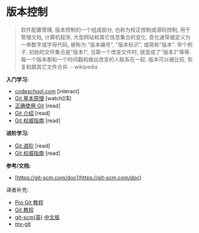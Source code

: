# 版本控制


>软件配置管理, 版本控制的一个组成部分, 也称为校正控制或源码控制, 用于管理文档, 计算机程序, 大型网站和其它信息集合的变化. 变化通常被定义为一串数字或字母代码, 被称为 "版本编号", "版本标识",  或简称"版本". 举个例子, 初始的文件集合是"版本1", 当第一个改变文件时, 就变成了"版本2"等等. 每一个版本都和一个时间戳和做出改变的人联系在一起. 版本可以被比较, 恢复和跟其它文件合并. - wikipedia

**入门学习:**

* [codeschool.com](https://try.github.io/levels/1/challenges/1) [interact]
* [Git 基本原理](http://www.pluralsight.com/courses/git-fundamentals) [watch][$]
* [正确使用 Git](https://www.atlassian.com/git/) [read]
* [Git 介绍](http://rypress.com/tutorials/git/introduction) [read]
* [Git 权威指南](http://git-scm.com/book/en/v2) [read]

**进阶学习:**

* [Git 进阶](https://www.atlassian.com/git/tutorials/advanced-overview/) [read]
* [Git 权威指南](http://git-scm.com/book/en/v2) [read]

**参考/文档:**

* [https://git-scm.com/doc](https://git-scm.com/doc)


译者补充:

* [Pro Git 教程](c-users-fuguo-appdata-local-temp-gitbook2lark-153a3022d07bea00fb)
* [Git 教程](http://www.liaoxuefeng.com/wiki/0013739516305929606dd18361248578c67b8067c8c017b000)
* [git-scm(英)](https://git-scm.com/) [中文版](https://git-scm.com/book/zh/v2)
* [my-git](https://github.com/xirong/my-git)
